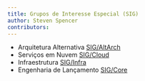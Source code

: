 ```yaml
---
title: Grupos de Interesse Especial (SIG)
author: Steven Spencer
contributors:
---
```


- Arquitetura Alternativa [SIG/AltArch](https://sig-altarch.rocky.page)
- Serviços em Nuvem [SIG/Cloud](https://sig-cloud.rocky.page/)
- Infraestrutura [SIG/Infra](https://infra.rocky.page/)
- Engenharia de Lançamento [SIG/Core](https://sig-core.rocky.page)
